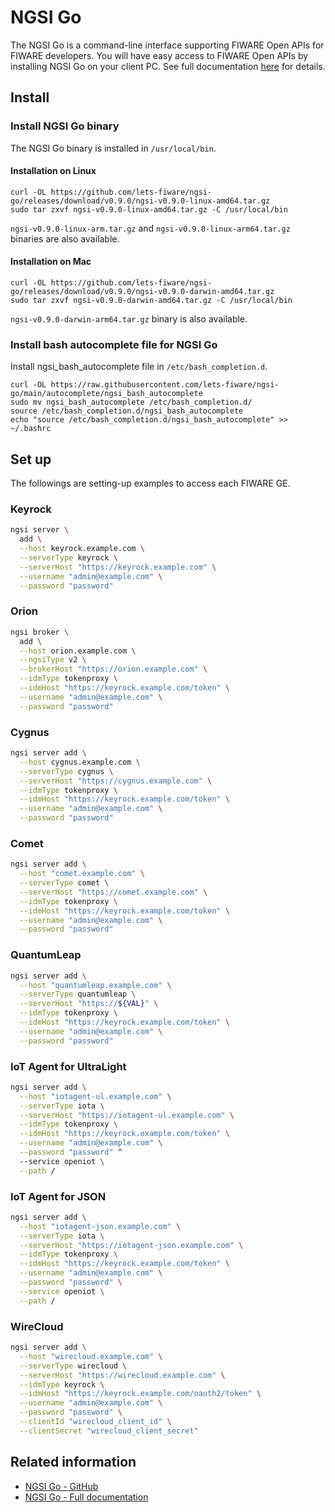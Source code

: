 # NGSI Go

The NGSI Go is a command-line interface supporting FIWARE Open APIs for FIWARE developers.
You will have easy access to FIWARE Open APIs by installing NGSI Go on your client PC.
See full documentation [here](https://ngsi-go.letsfiware.jp/) for details.

## Install

### Install NGSI Go binary

The NGSI Go binary is installed in `/usr/local/bin`.

#### Installation on Linux

```console
curl -OL https://github.com/lets-fiware/ngsi-go/releases/download/v0.9.0/ngsi-v0.9.0-linux-amd64.tar.gz
sudo tar zxvf ngsi-v0.9.0-linux-amd64.tar.gz -C /usr/local/bin
```

`ngsi-v0.9.0-linux-arm.tar.gz` and `ngsi-v0.9.0-linux-arm64.tar.gz` binaries are also available.

#### Installation on Mac

```console
curl -OL https://github.com/lets-fiware/ngsi-go/releases/download/v0.9.0/ngsi-v0.9.0-darwin-amd64.tar.gz
sudo tar zxvf ngsi-v0.9.0-darwin-amd64.tar.gz -C /usr/local/bin
```

`ngsi-v0.9.0-darwin-arm64.tar.gz` binary is also available.

### Install bash autocomplete file for NGSI Go

Install ngsi_bash_autocomplete file in `/etc/bash_completion.d`.

```console
curl -OL https://raw.githubusercontent.com/lets-fiware/ngsi-go/main/autocomplete/ngsi_bash_autocomplete
sudo mv ngsi_bash_autocomplete /etc/bash_completion.d/
source /etc/bash_completion.d/ngsi_bash_autocomplete
echo "source /etc/bash_completion.d/ngsi_bash_autocomplete" >> ~/.bashrc
```

## Set up

The followings are setting-up examples to access each FIWARE GE.

### Keyrock

```bash
ngsi server \
  add \
  --host keyrock.example.com \
  --serverType keyrock \
  --serverHost "https://keyrock.example.com" \
  --username "admin@example.com" \
  --password "password"
```

### Orion

```bash
ngsi broker \
  add \
  --host orion.example.com \
  --ngsiType v2 \
  --brokerHost "https://orion.example.com" \
  --idmType tokenproxy \
  --idmHost "https://keyrock.example.com/token" \
  --username "admin@example.com" \
  --password "password"
```

### Cygnus

```bash
ngsi server add \
  --host cygnus.example.com \
  --serverType cygnus \
  --serverHost "https://cygnus.example.com" \
  --idmType tokenproxy \
  --idmHost "https://keyrock.example.com/token" \
  --username "admin@example.com" \
  --password "password"
```

### Comet

```bash
ngsi server add \
  --host "comet.example.com" \
  --serverType comet \
  --serverHost "https://comet.example.com" \
  --idmType tokenproxy \
  --idmHost "https://keyrock.example.com/token" \
  --username "admin@example.com" \
  --password "password"
```

### QuantumLeap

```bash
ngsi server add \
  --host "quantumleap.example.com" \
  --serverType quantumleap \
  --serverHost "https://${VAL}" \
  --idmType tokenproxy \
  --idmHost "https://keyrock.example.com/token" \
  --username "admin@example.com" \
  --password "password"
```

### IoT Agent for UltraLight

```bash
ngsi server add \
  --host "iotagent-ul.example.com" \
  --serverType iota \
  --serverHost "https://iotagent-ul.example.com" \
  --idmType tokenproxy \
  --idmHost "https://keyrock.example.com/token" \
  --username "admin@example.com" \
  --password "password" ^
  --service openiot \
  --path /
```

### IoT Agent for JSON

```bash
ngsi server add \
  --host "iotagent-json.example.com" \
  --serverType iota \
  --serverHost "https://iotagent-json.example.com" \
  --idmType tokenproxy \
  --idmHost "https://keyrock.example.com/token" \
  --username "admin@example.com" \
  --password "password" \
  --service openiot \
  --path /
```

### WireCloud

```bash
ngsi server add \
  --host "wirecloud.example.com" \
  --serverType wirecloud \
  --serverHost "https://wirecloud.example.com" \
  --idmType keyrock \
  --idmHost "https://keyrock.example.com/oauth2/token" \
  --username "admin@example.com" \
  --password "password" \
  --clientId "wirecloud_client_id" \
  --clientSecret "wirecloud_client_secret"
```

## Related information

-   [NGSI Go - GitHub](https://github.com/lets-fiware/ngsi-go)
-   [NGSI Go - Full documentation](https://ngsi-go.letsfiware.jp/)
